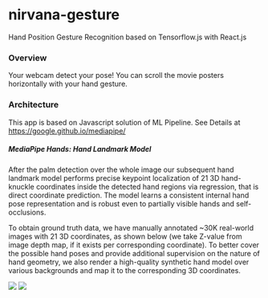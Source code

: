# nirvana-gesture
Hand Position Gesture Recognition based on Tensorflow.js with React.js

### Overview
Your webcam detect your pose!
You can scroll the movie posters horizontally with your hand gesture.

### Architecture

This app is based on Javascript solution of ML Pipeline.
See Details at https://google.github.io/mediapipe/

##### MediaPipe Hands: Hand Landmark Model

After the palm detection over the whole image our subsequent hand landmark model performs precise keypoint localization of 21 3D hand-knuckle coordinates inside the detected hand regions via regression, that is direct coordinate prediction. The model learns a consistent internal hand pose representation and is robust even to partially visible hands and self-occlusions.

To obtain ground truth data, we have manually annotated ~30K real-world images with 21 3D coordinates, as shown below (we take Z-value from image depth map, if it exists per corresponding coordinate). To better cover the possible hand poses and provide additional supervision on the nature of hand geometry, we also render a high-quality synthetic hand model over various backgrounds and map it to the corresponding 3D coordinates.

![]("./src/images/hand_crops.png)
![]("./src/images/hand_landmarks.png)